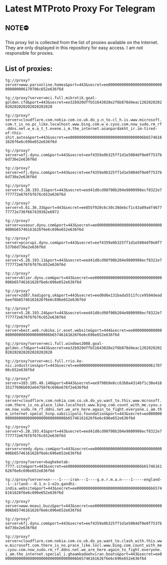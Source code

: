 # Latest MTProto Proxy For Telegram

## NOTE⛔

This proxy list is collected from the list of proxies available on the Internet. They are only displayed in this repository for easy access. I am not responsible for proxies.

## List of proxies:

`tg://proxy?server=www.parsonline.homes&port=443&secret=ee000000000000000000000000000000006170706c652e636f6d`

`tg://proxy?server=mci.full.mikrotik.goal-golden.cfd&port=443&secret=ee32b920dffb51643028e2f6b878d4eac1202020202020202020202020202020`

`tg://proxy?server=cloudflare.com.nokia.com.co.uk.do_y.n_to.cl_h.is.www.microsoft.com.t_is_no.pc_like.localhost.www.bing.com.w_e.cyou.com.now_sudo.rm_rf.ddns.net.w_e.a_t_t.evene.i_m.the_internet.asanpardakht_ir.im-tired-of-this-shit.autos&port=443&secret=ee000000000000000000000000000000006b65746161626f6e6c696e652e636f6d`

`tg://proxy?server=efj.dynu.com&port=443&secret=eef4359a9b325ff1d1e5084df0e0f7537b6d736e2e636f6d`

`tg://proxy?server=nfj.dynu.com&port=443&secret=eef4359a9b325ff1d1e5084df0e0f7537b6d736e2e636f6d`

`tg://proxy?server=5.28.193.31&port=443&secret=eed41d8cd98f00b204e9800998ecf8322e7777772e676f6f676c652e636f6d`

`tg://proxy?server=5.61.36.33&port=443&secret=ee855f920c6c30c38debcf1c43a89a4f467777772e736f667439382e6972`

`tg://proxy?server=useour.dynu.com&port=443&secret=ee000000000000000000000000000000006b65746161626f6e6c696e652e636f6d`

`tg://proxy?server=pcorupi.dynu.com&port=443&secret=eef4359a9b325ff1d1e5084df0e0f7537b6d736e2e636f6d`

`tg://proxy?server=5.28.193.11&port=443&secret=eed41d8cd98f00b204e9800998ecf8322e7777772e676f6f676c652e636f6d`

`tg://proxy?server=blier.dynu.com&port=443&secret=ee000000000000000000000000000000006b65746161626f6e6c696e652e636f6d`

`tg://proxy?server=2d87.hadigorg.uk&port=443&secret=eed0d6e131bada5511fcce9584deadbeef6b65746161626f6e6c696e652e636f6d`

`tg://proxy?server=5.28.193.24&port=443&secret=eed41d8cd98f00b204e9800998ecf8322e7777772e676f6f676c652e636f6d`

`tg://proxy?server=best.web.rubika.ir.eset.website&port=444&secret=ee000000000000000000000000000000006b65746161626f6e6c696e652e636f6d`

`tg://proxy?server=mci.full.windows2008.goal-golden.cfd&port=443&secret=ee32b920dffb51643028e2f6b878d4eac1202020202020202020202020202020`

`tg://proxy?server=mci.full.rrio.ko-nic.industries&port=443&secret=ee000000000000000000000000000000006170706c652e636f6d`

`tg://proxy?server=103.105.48.146&port=8443&secret=ee9798b9e8cc63b0a4314bf1c38e41635177696b692e64756f6c696e676f2e636f6d`

`tg://proxy?server=cloudflare.com.nokia.com.co.uk.do_yo.want_to.this.www.mcrosoft.com.there_is_no.place_like.localhost.www.bing.com.count_with_me.cyou.com.now_sudo.rm_rf.ddns.net.we_are_here.again_to_fight.everyone.i_am.the_internet.specal_hsnp.sabziiipolo.foundation&port=443&secret=ee000000000000000000000000000000006b65746161626f6e6c696e652e636f6d`

`tg://proxy?server=5.28.193.41&port=443&secret=eed41d8cd98f00b204e9800998ecf8322e7777772e676f6f676c652e636f6d`

`tg://proxy?server=reedy.dynu.com&port=443&secret=ee000000000000000000000000000000006b65746161626f6e6c696e652e636f6d`

`tg://proxy?server=bagheketab-7777.site&port=443&secret=ee000000000000000000000000000000006b65746161626f6e6c696e652e636f6d`

`tg://proxy?server=xn----1----iran---1----g.e.r.m.a.n----1-----england--1--irland---0.1_o-1-e2o.gandhi-india.website&port=443&secret=ee000000000000000000000000000000006b65746161626f6e6c696e652e636f6d`

`tg://proxy?server=www.moaui.buzz&port=443&secret=ee000000000000000000000000000000006b65746161626f6e6c696e652e636f6d`

`tg://proxy?server=kfj.dynu.com&port=443&secret=eef4359a9b325ff1d1e5084df0e0f7537b6d736e2e636f6d`

`tg://proxy?server=cloudflare.com.nokia.com.co.uk.do_yo.want_to.clash_with.this.www.microsoft.com.there_is_no.prace_like.locl.www.bing.com.count_with_me.cyou.com.now_sudo.rm_rf.ddns.net.we_are_here.again_to_fight.everyone.i_am.the_internet.special_i.ghaamkadeehviran.boats&port=443&secret=ee000000000000000000000000000000006b65746161626f6e6c696e652e636f6d`

